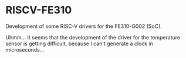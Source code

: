 # RISCV-FE310
Development of some RISC-V drivers for the FE310-G002 (SoC).

Uhmm... It seems that the development of the driver for the temperature sensor 
is getting difficult, because I can't generate a clock in microseconds...
